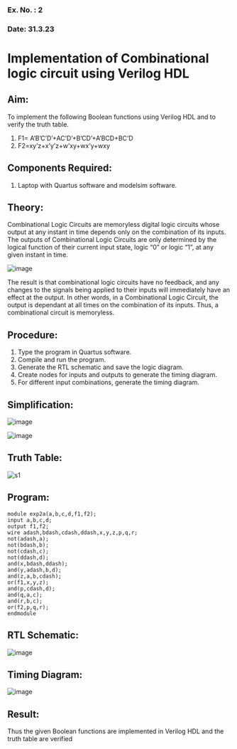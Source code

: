 ### Ex. No. : 2 
### Date: 31.3.23 
# Implementation of Combinational logic circuit using Verilog HDL
## Aim:
To implement the following Boolean functions using Verilog HDL and to verify the truth table.
1. F1= A’B’C’D’+AC’D’+B’CD’+A’BCD+BC’D
2. F2=xy’z+x’y’z+w’xy+wx’y+wxy

## Components Required:
1.	Laptop with Quartus software and modelsim software.

## Theory:
Combinational Logic Circuits are memoryless digital logic circuits whose output at any instant in time depends only on the combination of its inputs.
The outputs of Combinational Logic Circuits are only determined by the logical function of their current input state, logic “0” or logic “1”, at any given instant in time.

![image](https://github.com/rvinifa/ex.2/assets/133735746/949815d3-0912-49c7-81c0-eea1c148d48e)

The result is that combinational logic circuits have no feedback, and any changes to the signals being applied to their inputs will immediately have an effect at the output. In other words, in a Combinational Logic Circuit, the output is dependant at all times on the combination of its inputs. Thus, a combinational circuit is memoryless.

## Procedure:
1.	Type the program in Quartus software.
2.	Compile and run the program.
3.	Generate the RTL schematic and save the logic diagram.
4.	Create nodes for inputs and outputs to generate the timing diagram.
5.	For different input combinations, generate the timing diagram.

## Simplification:
![image](https://github.com/R-Udayakumar/ex.2-Combination-circuit/assets/118708024/e43d848d-9e73-423f-abba-315bb59cfe5c)

![image](https://github.com/R-Udayakumar/ex.2-Combination-circuit/assets/118708024/3b3e9941-4e20-4ff3-bada-fb7b5f874daf)

## Truth Table:
![s1](https://github.com/MOHAMEDGOWS/ex.2/assets/117954463/c58ffaab-14a0-47f8-b92a-53c66206c2fa)

## Program:
```
module exp2a(a,b,c,d,f1,f2);
input a,b,c,d;
output f1,f2;
wire adash,bdash,cdash,ddash,x,y,z,p,q,r;
not(adash,a);
not(bdash,b);
not(cdash,c);
not(ddash,d);
and(x,bdash,ddash);
and(y,adash,b,d);
and(z,a,b,cdash);
or(f1,x,y,z);
and(p,cdash,d);
and(q,a,c);
and(r,b,c);
or(f2,p,q,r);
endmodule
```

## RTL Schematic:
![image](https://github.com/R-Udayakumar/ex.2-Combination-circuit/assets/118708024/1afc100d-5a62-4c21-a5fb-07d7e431ad51)

## Timing Diagram:
![image](https://github.com/R-Udayakumar/ex.2-Combination-circuit/assets/118708024/ac12ea06-92d0-4be6-b489-16a71e7f8c98)

## Result:

Thus the given Boolean functions are implemented in Verilog HDL and the truth table are verified


